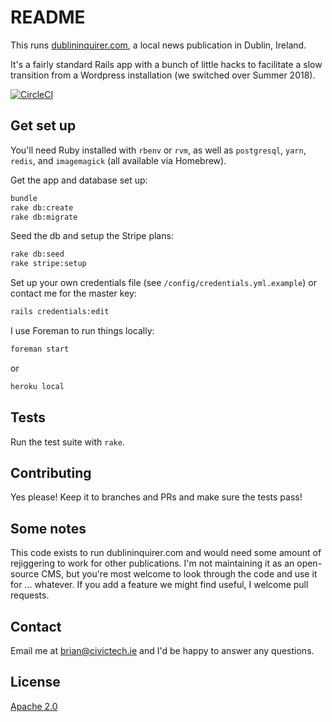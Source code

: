 # README

This runs [dublininquirer.com](https://www.dublininquirer.com), a local news publication in Dublin, Ireland.

It's a fairly standard Rails app with a bunch of little hacks to facilitate a slow transition from a Wordpress installation (we switched over Summer 2018).

[![CircleCI](https://circleci.com/gh/DublinInquirer/dublininquirer-com.svg?style=svg)](https://circleci.com/gh/DublinInquirer/dublininquirer-com)

## Get set up

You'll need Ruby installed with `rbenv` or `rvm`, as well as `postgresql`, `yarn`, `redis`, and `imagemagick` (all available via Homebrew).

Get the app and database set up:

```bash
bundle
rake db:create
rake db:migrate
```

Seed the db and setup the Stripe plans:

```bash
rake db:seed
rake stripe:setup
```

Set up your own credentials file (see `/config/credentials.yml.example`) or contact me for the master key:

```bash
rails credentials:edit
```

I use Foreman to run things locally:

```bash
foreman start
```

or

```bash
heroku local
```

## Tests

Run the test suite with `rake`.

## Contributing

Yes please! Keep it to branches and PRs and make sure the tests pass!

## Some notes

This code exists to run dublininquirer.com and would need some amount of rejiggering to work for other publications. I'm not maintaining it as an open-source CMS, but you're most welcome to look through the code and use it for ... whatever. If you add a feature we might find useful, I welcome pull requests.

## Contact

Email me at [brian@civictech.ie](mailto:brian@civictech.ie) and I'd be happy to answer any questions.

## License

[Apache 2.0](LICENSE)